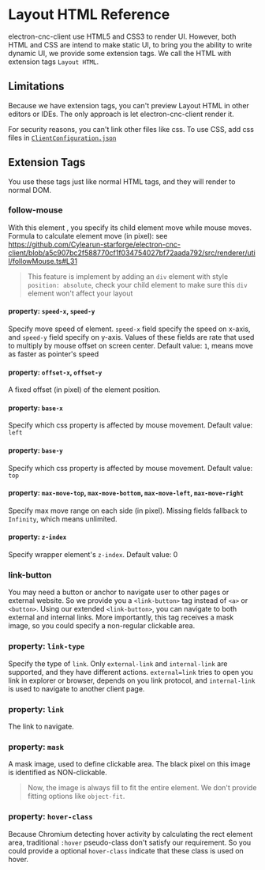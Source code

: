 # Layout HTML Reference

electron-cnc-client use HTML5 and CSS3 to render UI. However, both HTML and CSS are intend to make static UI,
to bring you the ability to write dynamic UI, we provide some extension tags.
We call the HTML with extension tags `Layout HTML`.

## Limitations

Because we have extension tags, you can't preview Layout HTML in other editors or IDEs. The only approach is let electron-cnc-client render it.

For security reasons, you can't link other files like css. To use CSS, add css files in [`ClientConfiguration.json`](./ClientConfiguration.md)

## Extension Tags

You use these tags just like normal HTML tags, and they will render to normal DOM.

### follow-mouse

With this element , you specify its child element move while mouse moves.
Formula to calculate element move (in pixel): see https://github.com/Cylearun-starforge/electron-cnc-client/blob/a5c907bc2f588770cf1f034754027bf72aada792/src/renderer/util/followMouse.ts#L31

> This feature is implement by adding an `div` element with style `position: absolute`, check your child element to make sure this `div` element won't affect your layout

#### property: `speed-x`, `speed-y`

Specify move speed of element. `speed-x` field specify the speed on x-axis, and `speed-y` field specify on y-axis. Values of these fields are rate that used to multiply by mouse offset on screen center. Default value: `1`, means move as faster as pointer's speed

#### property: `offset-x`, `offset-y`

A fixed offset (in pixel) of the element position.

#### property: `base-x`

Specify which css property is affected by mouse movement. Default value: `left`

#### property: `base-y`

Specify which css property is affected by mouse movement. Default value: `top`

#### property: `max-move-top`, `max-move-bottom`, `max-move-left`, `max-move-right`

Specify max move range on each side (in pixel). Missing fields fallback to `Infinity`, which means unlimited.

#### property: `z-index`

Specify wrapper element's `z-index`. Default value: 0

### link-button

You may need a button or anchor to navigate user to other pages or external website. So we provide you a `<link-button>` tag instead of `<a>` or `<button>`.
Using our extended `<link-button>`, you can navigate to both external and internal links. More importantly, this tag receives a mask image, so
you could specify a non-regular clickable area.

### property: `link-type`

Specify the type of `link`. Only `external-link` and `internal-link` are supported, and they have different actions.
`external=link` tries to open you link in explorer or browser, depends on you link protocol, and `internal-link` is used to
navigate to another client page.

### property: `link`

The link to navigate.

### property: `mask`

A mask image, used to define clickable area. The black pixel on this image is identified as NON-clickable.

> Now, the image is always fill to fit the entire element. We don't provide fitting options like `object-fit`.

### property: `hover-class`

Because Chromium detecting hover activity by calculating the rect element area, traditional `:hover` pseudo-class don't satisfy our requirement.
So you could provide a optional `hover-class` indicate that these class is used on hover.
